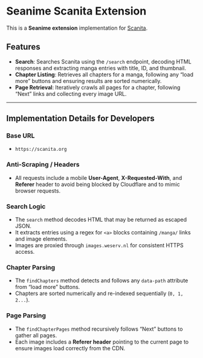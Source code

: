 # Seanime Scanita Extension

This is a **Seanime extension** implementation for [Scanita](https://scanita.org).

## Features

* **Search**: Searches Scanita using the `/search` endpoint, decoding HTML responses and extracting manga entries with title, ID, and thumbnail.  
* **Chapter Listing**: Retrieves all chapters for a manga, following any “load more” buttons and ensuring results are sorted numerically.  
* **Page Retrieval**: Iteratively crawls all pages for a chapter, following “Next” links and collecting every image URL.

---

## Implementation Details for Developers

### Base URL
* `https://scanita.org`

### Anti-Scraping / Headers
* All requests include a mobile **User-Agent**, **X-Requested-With**, and **Referer** header to avoid being blocked by Cloudflare and to mimic browser requests.

### Search Logic
* The `search` method decodes HTML that may be returned as escaped JSON.
* It extracts entries using a regex for `<a>` blocks containing `/manga/` links and image elements.
* Images are proxied through `images.weserv.nl` for consistent HTTPS access.

### Chapter Parsing
* The `findChapters` method detects and follows any `data-path` attribute from “load more” buttons.
* Chapters are sorted numerically and re-indexed sequentially (`0, 1, 2...`).

### Page Parsing
* The `findChapterPages` method recursively follows “Next” buttons to gather all pages.
* Each image includes a **Referer header** pointing to the current page to ensure images load correctly from the CDN.